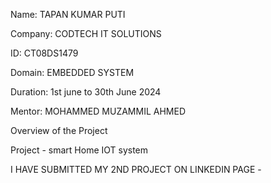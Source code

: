 Name: TAPAN KUMAR PUTI

Company: CODTECH IT SOLUTIONS

ID: CT08DS1479

Domain: EMBEDDED SYSTEM

Duration: 1st june to 30th June 2024

Mentor: MOHAMMED MUZAMMIL AHMED

Overview of the Project

Project - smart Home IOT system

I HAVE SUBMITTED MY 2ND PROJECT ON LINKEDIN PAGE - 
